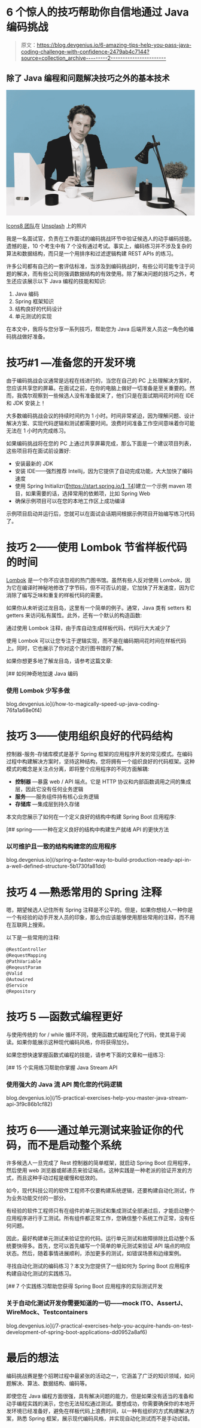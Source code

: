 # 6 个惊人的技巧帮助你自信地通过 Java 编码挑战

> 原文：<https://blog.devgenius.io/6-amazing-tips-help-you-pass-java-coding-challenge-with-confidence-2479ab4c7144?source=collection_archive---------2----------------------->

## 除了 Java 编程和问题解决技巧之外的基本技术

![](img/094ed0649829a52caf77b3e264248ffd.png)

[Icons8 团队](https://unsplash.com/@icons8?utm_source=unsplash&utm_medium=referral&utm_content=creditCopyText)在 [Unsplash](https://unsplash.com/photos/MYbhN8KaaEc?utm_source=unsplash&utm_medium=referral&utm_content=creditCopyText) 上的照片

我是一名面试官，负责在工作面试的编码挑战环节中验证候选人的动手编码技能。遗憾的是，10 个考生中有 7 个没有通过考试。事实上，编码练习并不涉及复杂的算法和数据结构，而只是一个用排序和过滤逻辑构建 REST APIs 的练习。

许多公司都有自己的一套评估标准，当涉及到编码挑战时，有些公司可能专注于问题的解决，而有些公司则强调数据结构的有效使用。除了解决问题的技巧之外，考生还应该展示以下 Java 编程的技能和知识:

1.  Java 编码
2.  Spring 框架知识
3.  结构良好的代码设计
4.  单元测试的实现

在本文中，我将与您分享一系列技巧，帮助您为 Java 后端开发人员这一角色的编码挑战做好准备。

# 技巧#1 —准备您的开发环境

由于编码挑战会议通常是远程在线进行的，当您在自己的 PC 上处理解决方案时，您应该共享您的屏幕。在面试之前，在你的电脑上做好一切准备是至关重要的。然而，我偶尔观察到一些候选人没有准备就来了，他们只是在面试期间花时间在 IDE 和 JDK 安装上！

大多数编码挑战会议的持续时间约为 1 小时。时间非常紧迫，因为理解问题、设计解决方案、实现代码逻辑和测试都需要时间。浪费时间准备工作空间意味着你可能无法在 1 小时内完成练习。

如果编码挑战将在您的 PC 上通过共享屏幕完成，那么下面是一个建议项目列表，这些项目将在面试前设置好:

*   安装最新的 JDK
*   安装 IDE——强烈推荐 Intellij，因为它提供了自动完成功能，大大加快了编码速度
*   使用 Spring Initializr(【https://start.spring.io/】T4)建立一个示例 maven 项目，如果需要的话，选择常用的依赖项，比如 Spring Web
*   确保示例项目可以在您的本地工作区上成功编译

示例项目启动并运行后，您就可以在面试会话期间根据示例项目开始编写练习代码了。

# 技巧 2——使用 Lombok 节省样板代码的时间

[Lombok](https://projectlombok.org/) 是一个你不应该忽视的热门图书馆。虽然有些人反对使用 Lombok，因为它在编译时神秘地修改了字节码，但不可否认的是，它加快了开发速度，因为它消除了编写乏味和重复的样板代码的需要。

如果你从未听说过龙目岛，这里有一个简单的例子。通常，Java 类有 setters 和 getters 来访问私有属性。此外，还有一个默认的构造函数:

通过使用 Lombok 注释，由于库自动生成样板代码，代码行大大减少了

使用 Lombok 可以让您专注于逻辑实现，而不是在编码期间花时间在样板代码上。同时，它也展示了你对这个流行图书馆的了解。

如果你想更多地了解龙目岛，请参考这篇文章:

[](/how-to-magically-speed-up-java-coding-76fa1a68e0f4) [## 如何神奇地加速 Java 编码

### 使用 Lombok 少写多做

blog.devgenius.io](/how-to-magically-speed-up-java-coding-76fa1a68e0f4) 

# 技巧 3——使用组织良好的代码结构

控制器-服务-存储库模式是基于 Spring 框架的应用程序开发的常见模式。在编码过程中构建解决方案时，坚持这种结构，您将拥有一个组织良好的代码框架。这种模式的概念是关注点分离，即将整个应用程序的不同方面解耦:

*   **控制器** —暴露 web / API 端点。它是 HTTP 协议和内部函数调用之间的集成层，因此它没有任何业务逻辑
*   **服务**——服务组件持有核心业务逻辑
*   **存储库** —集成层到持久存储

本文向您展示了如何在一个定义良好的结构中构建 Spring Boot 应用程序:

[](/spring-a-faster-way-to-build-production-ready-api-in-a-well-defined-structure-5b1730fa81dd) [## spring——一种在定义良好的结构中构建生产就绪 API 的更快方法

### 以可维护且一致的结构构建您的应用程序

blog.devgenius.io](/spring-a-faster-way-to-build-production-ready-api-in-a-well-defined-structure-5b1730fa81dd) 

# 技巧 4 —熟悉常用的 Spring 注释

嗯，期望候选人记住所有 Spring 注释是不公平的。但是，如果你想给人一种你是一个有经验的动手开发人员的印象，那么你应该能够使用那些常用的注释，而不用在互联网上搜索。

以下是一些常用的注释:

```
@RestController
@RequestMapping
@PathVariable
@ReqeustParam
@Valid
@Autowired
@Service
@Repository
```

# 技巧 5 —函数式编程更好

与使用传统的 for / while 循环不同，使用函数式编程简化了代码，使其易于阅读。如果你能展示这种现代编码风格，你将获得加分。

如果您想快速掌握函数式编程的技能，请参考下面的文章和一组练习:

[](/15-practical-exercises-help-you-master-java-stream-api-3f9c86b1cf82) [## 15 个实用练习帮助你掌握 Java Stream API

### 使用强大的 Java 流 API 简化您的代码逻辑

blog.devgenius.io](/15-practical-exercises-help-you-master-java-stream-api-3f9c86b1cf82) 

# 技巧 6——通过单元测试来验证你的代码，而不是启动整个系统

许多候选人一旦完成了 Rest 控制器的简单框架，就启动 Spring Boot 应用程序，然后使用 web 浏览器或邮递员来验证端点。这种实践是一种老派的验证开发的方式，而且这种手动过程是缓慢和低效的。

如今，现代科技公司的软件工程师不仅要构建系统逻辑，还要构建自动化测试，作为业务功能交付的一部分。

有经验的软件工程师只有在组件的单元测试和集成测试全部通过后，才能启动整个应用程序进行手工测试。所有组件都正常工作，您确信整个系统工作正常，没有任何问题。

因此，最好构建单元测试来验证您的代码。运行单元测试和故障排除比启动整个系统要快得多。首先，您可以首先编写一个简单的单元测试来验证 API 端点的响应状态。然后，随着事情进展顺利，添加更多的测试，如错误场景和边缘案例。

寻找自动化测试的编码练习？本文为您提供了一组如何为 Spring Boot 应用程序构建自动化测试的实践练习。

[](/7-practical-exercises-help-you-acquire-hands-on-test-development-of-spring-boot-applications-dd0952a8af6) [## 7 个实践练习帮助您获得 Spring Boot 应用程序的实际测试开发

### 关于自动化测试开发你需要知道的一切——mock ITO、AssertJ、WireMock、Testcontainers

blog.devgenius.io](/7-practical-exercises-help-you-acquire-hands-on-test-development-of-spring-boot-applications-dd0952a8af6) 

# 最后的想法

编码挑战赛是整个招聘过程中最紧张的活动之一，它涵盖了广泛的知识领域，如问题解决、算法、数据结构、编码等。

即使您在 Java 编程方面很强，具有解决问题的能力，但是如果没有适当的准备和动手编程实践的演示，您也无法轻松通过测试。要想成功，你需要确保你的本地开发环境已经准备好，避免在样板代码上浪费时间，以一种有组织的方式构建解决方案，熟悉 Spring 框架，展示现代编码风格，并实现自动化测试而不是手动试错。